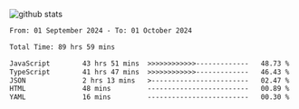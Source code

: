
![github stats](https://github-readme-stats.vercel.app/api?username=realmahd1&show_icons=true&theme=codeSTACKr&hide_rank=true&count_private=true)

<!--START_SECTION:waka-->

```txt
From: 01 September 2024 - To: 01 October 2024

Total Time: 89 hrs 59 mins

JavaScript        43 hrs 51 mins  >>>>>>>>>>>>-------------   48.73 %
TypeScript        41 hrs 47 mins  >>>>>>>>>>>>-------------   46.43 %
JSON              2 hrs 13 mins   >------------------------   02.47 %
HTML              48 mins         -------------------------   00.89 %
YAML              16 mins         -------------------------   00.30 %
```

<!--END_SECTION:waka-->
